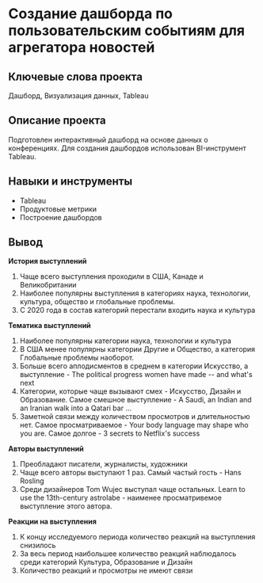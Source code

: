 # Создание дашборда по пользовательским событиям для агрегатора новостей

## Ключевые слова проекта

Дашборд, Визуализация данных, Tableau
## Описание проекта

Подготовлен интерактивный дашборд на основе данных о конференциях. Для создания дашбордов использован BI-инструмент Tableau.
## Навыки и инструменты

* Tableau
* Продуктовые метрики
* Построение дашбордов

## Вывод

**История выступлений**

1. Чаще всего выступления проходили в США, Канаде и Великобритании
2. Наиболее популярны выступления в категориях наука, технологии, культура, общество и глобальные проблемы.
3. С 2020 года в состав категорий перестали входить наука и культура

**Тематика выступлений**

1. Наиболее популярны категории наука, технологии и культура
2.  В США менее популярны категории Другие и Общество, а категория Глобальные проблемы наоборот.
3. Больше всего аплодисментов в среднем в категории Искусство, а выступление - The political progress women have made -- and what's next
4. Категории, которые чаще вызывают смех - Искусство, Дизайн и Образование. Самое смешное выступление -  A Saudi, an Indian and an Iranian walk into a Qatari bar ...
5. Заметной связи между количеством просмотров и длительностью нет. Самое просматриваемое - Your body language may shape who you are. Самое долгое -  3 secrets to Netflix's success

**Авторы выступлений**

1. Преобладают писатели, журналисты, художники
2. Чаще всего авторы выступают 1 раз. Самый частый гость - Hans Rosling
3. Среди дизайнеров Tom Wujec выступал чаще остальных. Learn to use the 13th-century astrolabe - наименее просматривемое выступление этого автора.

**Реакции на выступления**

1. К концу исследуемого периода количество реакций на выступления снизилось
2. За весь период наибольшее количество реакций наблюдалось среди категорий Культура, Образование и Дизайн
3. Количество реакций и просмотры не имеют связи
